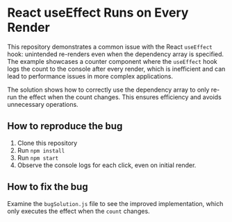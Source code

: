# React useEffect Runs on Every Render

This repository demonstrates a common issue with the React `useEffect` hook: unintended re-renders even when the dependency array is specified.  The example showcases a counter component where the `useEffect` hook logs the count to the console after every render, which is inefficient and can lead to performance issues in more complex applications.

The solution shows how to correctly use the dependency array to only re-run the effect when the count changes.  This ensures efficiency and avoids unnecessary operations.

## How to reproduce the bug
1. Clone this repository
2. Run `npm install`
3. Run `npm start`
4. Observe the console logs for each click, even on initial render.

## How to fix the bug
Examine the `bugSolution.js` file to see the improved implementation, which only executes the effect when the `count` changes. 